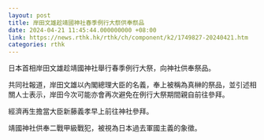 ```yaml
---
layout: post
title: 岸田文雄趁靖國神社春季例行大祭供奉祭品
date: 2024-04-21 11:45:44.000000000 +08:00
link: https://news.rthk.hk/rthk/ch/component/k2/1749827-20240421.htm
categories: rthk
---
```


日本首相岸田文雄趁靖國神社舉行春季例行大祭，向神社供奉祭品。

共同社報道，岸田文雄以內閣總理大臣的名義，奉上被稱為真榊的祭品，並引述相關人士表示，岸田今次可能亦會再次避免在例行大祭期間親自前往參拜。

經濟再生擔當大臣新藤義孝早上前往神社參拜。

靖國神社供奉二戰甲級戰犯，被視為日本過去軍國主義的象徵。
